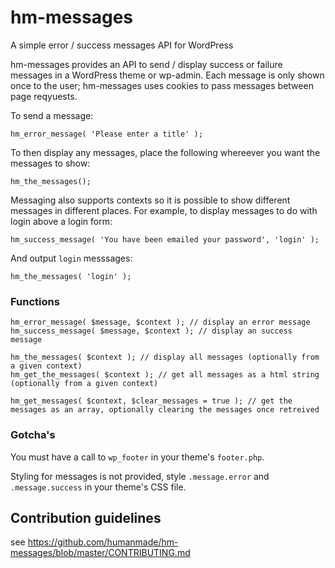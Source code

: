 hm-messages
===========

A simple error / success messages API for WordPress

hm-messages provides an API to send / display success or failure messages in a WordPress theme or wp-admin. Each message is only shown once to the user; hm-messages uses cookies to pass messages between page reqyuests.

To send a message:

```
hm_error_message( 'Please enter a title' );
```

To then display any messages, place the following whereever you want the messages to show:

```
hm_the_messages();
```

Messaging also supports contexts so it is possible to show different messages in different places. For example, to display messages to do with login above a login form:

```
hm_success_message( 'You have been emailed your password', 'login' );
```

And output `login` messsages:

```
hm_the_messages( 'login' );
```

### Functions

```
hm_error_message( $message, $context ); // display an error message
hm_success_message( $message, $context ); // display an success message

hm_the_messages( $context ); // display all messages (optionally from a given context)
hm_get_the_messages( $context ); // get all messages as a html string (optionally from a given context)

hm_get_messages( $context, $clear_messages = true ); // get the messages as an array, optionally clearing the messages once retreived
```

### Gotcha's

You must have a call to `wp_footer` in your theme's `footer.php`.

Styling for messages is not provided, style `.message.error` and `.message.success` in your theme's CSS file.

## Contribution guidelines ##

see https://github.com/humanmade/hm-messages/blob/master/CONTRIBUTING.md
